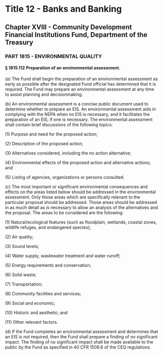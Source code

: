 
# Title 12 - Banks and Banking
## Chapter XVIII - Community Development Financial Institutions Fund, Department of the Treasury
### PART 1815 - ENVIRONMENTAL QUALITY
#### § 1815.112 Preparation of an environmental assessment.

(a) The Fund shall begin the preparation of an environmental assessment as early as possible after the designated Fund official has determined that it is required. The Fund may prepare an environmental assessment at any time to assist planning and decisionmaking.

(b) An environmental assessment is a concise public document used to determine whether to prepare an EIS. An environmental assessment aids in complying with the NEPA when no EIS is necessary, and it facilitates the preparation of an EIS, if one is necessary. The environmental assessment shall contain brief discussions of the following topics:

(1) Purpose and need for the proposed action;

(2) Description of the proposed action;

(3) Alternatives considered, including the no action alternative;

(4) Environmental effects of the proposed action and alternative actions; and

(5) Listing of agencies, organizations or persons consulted.

(c) The most important or significant environmental consequences and effects on the areas listed below should be addressed in the environmental assessment. Only those areas which are specifically relevant to the particular proposal should be addressed. Those areas should be addressed in as much detail as is necessary to allow an analysis of the alternatives and the proposal. The areas to be considered are the following:

(1) Natural/ecological features (such as floodplain, wetlands, coastal zones, wildlife refuges, and endangered species);

(2) Air quality;

(3) Sound levels;

(4) Water supply, wastewater treatment and water runoff;

(5) Energy requirements and conservation;

(6) Solid waste;

(7) Transportation;

(8) Community facilities and services;

(9) Social and economic;

(10) Historic and aesthetic; and

(11) Other relevant factors.

(d) If the Fund completes an environmental assessment and determines that an EIS is not required, then the Fund shall prepare a finding of no significant impact. The finding of no significant impact shall be made available to the public by the Fund as specified in 40 CFR 1506.6 of the CEQ regulations.
